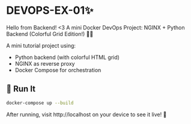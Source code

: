# DEVOPS-EX-01✨
Hello from Backend! &lt;3 A mini Docker DevOps Project: NGINX + Python Backend (Colorful Grid Edition!) 🎨🐳


A mini tutorial project using:
- Python backend (with colorful HTML grid)
- NGINX as reverse proxy
- Docker Compose for orchestration

## 🔧 Run It

```bash
docker-compose up --build
```

After running, visit http://localhost on your device to see it live! 🐳


